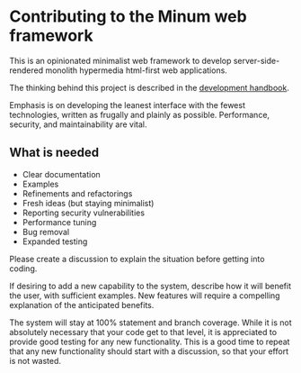 Contributing to the Minum web framework
=======================================

This is an opinionated minimalist web framework to develop
server-side-rendered monolith hypermedia html-first web applications.

The thinking behind this project is described in the
[development handbook](docs/development_handbook.md/#on-minimalism).

Emphasis is on developing the leanest interface with the fewest
technologies, written as frugally and plainly as possible.
Performance, security, and maintainability are vital.

What is needed
--------------

* Clear documentation
* Examples
* Refinements and refactorings
* Fresh ideas (but staying minimalist)
* Reporting security vulnerabilities
* Performance tuning
* Bug removal
* Expanded testing


Please create a discussion to explain the situation before getting into coding.

If desiring to add a new capability to the system, describe how it
will benefit the user, with sufficient examples.  New features will
require a compelling explanation of the anticipated benefits.

The system will stay at 100% statement and branch coverage.  While it is not absolutely necessary
that your code get to that level, it is appreciated to provide good testing for
any new functionality. This is a good time to repeat that any new functionality should
start with a discussion, so that your effort is not wasted.
